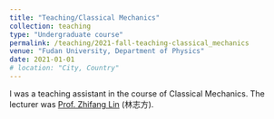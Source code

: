 ```yaml
---
title: "Teaching/Classical Mechanics"
collection: teaching
type: "Undergraduate course"
permalink: /teaching/2021-fall-teaching-classical_mechanics
venue: "Fudan University, Department of Physics"
date: 2021-01-01
# location: "City, Country"
---
```


I was a teaching assistant in the course of Classical Mechanics. The lecturer was [Prof. Zhifang Lin](https://phys.fudan.edu.cn/f7/47/c7605a63303/page.htm) (林志方).